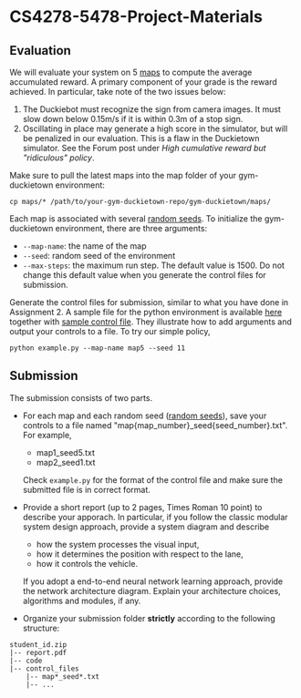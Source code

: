 # CS4278-5478-Project-Materials


## Evaluation  
We will evaluate your system on 5 [maps](./maps/) to compute the average accumulated reward. A primary component of your grade is the  reward achieved. In particular, take note of the two issues below:

1. The Duckiebot must recognize the sign from camera images. It must slow down below 0.15m/s if it is within 0.3m of a stop sign. 
1. Oscillating in place may generate a high score in the simulator, but will be penalized in our evaluation. This is a flaw in the Duckietown simulator. See the Forum post under *High cumulative reward but "ridiculous" policy*. 

Make sure to pull the latest maps into the map folder of your gym-duckietown environment:
```
cp maps/* /path/to/your-gym-duckietown-repo/gym-duckietown/maps/
```
Each map is associated with several [random seeds](./seeds.json).  To initialize the gym-duckietown environment, there are three  arguments:
- `--map-name`: the name of the map
- `--seed`: random seed of the environment 
- `--max-steps`: the maximum run step. The default value is 1500.  Do not change this default value when you generate the control files for submission.

Generate the control files for submission, similar to what you have done in Assignment 2. A sample file for the python environment is available [here](./example.py) together with [sample control file](./map5_seed11.txt). They illustrate how to add arguments and output your controls to a file. To try our simple policy, 
```
python example.py --map-name map5 --seed 11
```


## Submission
The submission consists of two parts. 

- For each map and each random seed ([random seeds](./seeds.json)), save your controls to a file named  "map{map_number}_seed{seed_number}.txt". For example, 
  - map1_seed5.txt
  - map2_seed1.txt

  Check `example.py` for the format of the control file and make sure the submitted file is in correct format. 

- Provide a short report (up to 2 pages, Times Roman 10 point) to  describe your apporach. In particular, if you follow the classic modular system design approach, provide a system diagram and describe
  - how the system processes the visual input,
  - how it determines the position with respect to the lane,
  - how it controls the vehicle. 

  If you adopt a end-to-end neural network learning approach, provide the network architecture diagram. Explain your architecture choices, algorithms and modules, if any.

- Organize your submission folder **strictly** according to the following structure:
```
student_id.zip
|-- report.pdf
|-- code
|-- control_files
    |-- map*_seed*.txt
    |-- ...
```

